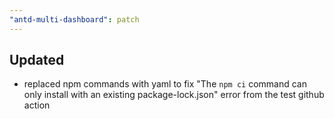 ```yaml
---
"antd-multi-dashboard": patch
---
```


## Updated
- replaced npm commands with yaml to fix "The `npm ci` command can only install with an existing package-lock.json" error from the test github action
